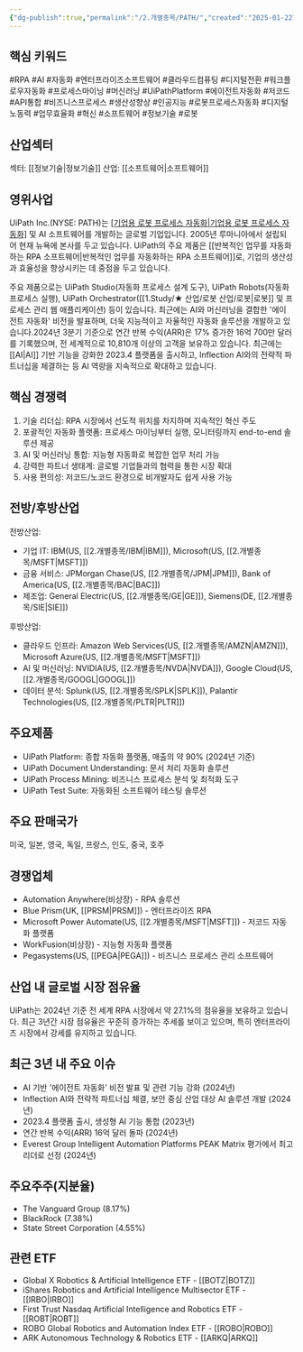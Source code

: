 ```yaml
---
{"dg-publish":true,"permalink":"/2.개별종목/PATH/","created":"2025-01-22T06:55:36.582+09:00","updated":"2025-07-29T21:37:05.037+09:00"}
---
```


## 핵심 키워드

#RPA #AI #자동화 #엔터프라이즈소프트웨어 #클라우드컴퓨팅 #디지털전환 #워크플로우자동화 #프로세스마이닝 #머신러닝 #UiPathPlatform #에이전트자동화 #저코드 #API통합 #비즈니스프로세스 #생산성향상 #인공지능 #로봇프로세스자동화 #디지털노동력 #업무효율화 #혁신 #소프트웨어 #정보기술 #로봇 

## 산업섹터

섹터: [[정보기술\|정보기술]]
산업: [[소프트웨어\|소프트웨어]]

## 영위사업

UiPath Inc.(NYSE: PATH)는 [[기업용 로봇 프로세스 자동화\|기업용 로봇 프로세스 자동화]](RPA) 및 AI 소프트웨어를 개발하는 글로벌 기업입니다. 2005년 루마니아에서 설립되어 현재 뉴욕에 본사를 두고 있습니다. UiPath의 주요 제품은 [[반복적인 업무를 자동화하는 RPA 소프트웨어\|반복적인 업무를 자동화하는 RPA 소프트웨어]]로, 기업의 생산성과 효율성을 향상시키는 데 중점을 두고 있습니다.

주요 제품으로는 UiPath Studio(자동화 프로세스 설계 도구), UiPath Robots(자동화 프로세스 실행), UiPath Orchestrator([[1.Study/★ 산업/로봇 산업/로봇\|로봇]] 및 프로세스 관리 웹 애플리케이션) 등이 있습니다. 최근에는 AI와 머신러닝을 결합한 '에이전트 자동화' 비전을 발표하며, 더욱 지능적이고 자율적인 자동화 솔루션을 개발하고 있습니다.2024년 3분기 기준으로 연간 반복 수익(ARR)은 17% 증가한 16억 700만 달러를 기록했으며, 전 세계적으로 10,810개 이상의 고객을 보유하고 있습니다. 최근에는 [[AI\|AI]] 기반 기능을 강화한 2023.4 플랫폼을 출시하고, Inflection AI와의 전략적 파트너십을 체결하는 등 AI 역량을 지속적으로 확대하고 있습니다.

## 핵심 경쟁력

1. 기술 리더십: RPA 시장에서 선도적 위치를 차지하며 지속적인 혁신 주도
2. 포괄적인 자동화 플랫폼: 프로세스 마이닝부터 실행, 모니터링까지 end-to-end 솔루션 제공
3. AI 및 머신러닝 통합: 지능형 자동화로 복잡한 업무 처리 가능
4. 강력한 파트너 생태계: 글로벌 기업들과의 협력을 통한 시장 확대
5. 사용 편의성: 저코드/노코드 환경으로 비개발자도 쉽게 사용 가능

## 전방/후방산업

전방산업:

- 기업 IT: IBM(US, [[2.개별종목/IBM\|IBM]]), Microsoft(US, [[2.개별종목/MSFT\|MSFT]])
- 금융 서비스: JPMorgan Chase(US, [[2.개별종목/JPM\|JPM]]), Bank of America(US, [[2.개별종목/BAC\|BAC]])
- 제조업: General Electric(US, [[2.개별종목/GE\|GE]]), Siemens(DE, [[2.개별종목/SIE\|SIE]])

후방산업:

- 클라우드 인프라: Amazon Web Services(US, [[2.개별종목/AMZN\|AMZN]]), Microsoft Azure(US, [[2.개별종목/MSFT\|MSFT]])
- AI 및 머신러닝: NVIDIA(US, [[2.개별종목/NVDA\|NVDA]]), Google Cloud(US, [[2.개별종목/GOOGL\|GOOGL]])
- 데이터 분석: Splunk(US, [[2.개별종목/SPLK\|SPLK]]), Palantir Technologies(US, [[2.개별종목/PLTR\|PLTR]])

## 주요제품

- UiPath Platform: 종합 자동화 플랫폼, 매출의 약 90% (2024년 기준)
- UiPath Document Understanding: 문서 처리 자동화 솔루션
- UiPath Process Mining: 비즈니스 프로세스 분석 및 최적화 도구
- UiPath Test Suite: 자동화된 소프트웨어 테스팅 솔루션

## 주요 판매국가

미국, 일본, 영국, 독일, 프랑스, 인도, 중국, 호주

## 경쟁업체

- Automation Anywhere(비상장) - RPA 솔루션
- Blue Prism(UK, [[PRSM\|PRSM]]) - 엔터프라이즈 RPA
- Microsoft Power Automate(US, [[2.개별종목/MSFT\|MSFT]]) - 저코드 자동화 플랫폼
- WorkFusion(비상장) - 지능형 자동화 플랫폼
- Pegasystems(US, [[PEGA\|PEGA]]) - 비즈니스 프로세스 관리 소프트웨어

## 산업 내 글로벌 시장 점유율

UiPath는 2024년 기준 전 세계 RPA 시장에서 약 27.1%의 점유율을 보유하고 있습니다. 최근 3년간 시장 점유율은 꾸준히 증가하는 추세를 보이고 있으며, 특히 엔터프라이즈 시장에서 강세를 유지하고 있습니다.

## 최근 3년 내 주요 이슈

- AI 기반 '에이전트 자동화' 비전 발표 및 관련 기능 강화 (2024년)
- Inflection AI와 전략적 파트너십 체결, 보안 중심 산업 대상 AI 솔루션 개발 (2024년)
- 2023.4 플랫폼 출시, 생성형 AI 기능 통합 (2023년)
- 연간 반복 수익(ARR) 16억 달러 돌파 (2024년)
- Everest Group Intelligent Automation Platforms PEAK Matrix 평가에서 최고 리더로 선정 (2024년)

## 주요주주(지분율)

- The Vanguard Group (8.17%)
- BlackRock (7.38%)
- State Street Corporation (4.55%)

## 관련 ETF

- Global X Robotics & Artificial Intelligence ETF - [[BOTZ\|BOTZ]]
- iShares Robotics and Artificial Intelligence Multisector ETF - [[IRBO\|IRBO]]
- First Trust Nasdaq Artificial Intelligence and Robotics ETF - [[ROBT\|ROBT]]
- ROBO Global Robotics and Automation Index ETF - [[ROBO\|ROBO]]
- ARK Autonomous Technology & Robotics ETF - [[ARKQ\|ARKQ]]